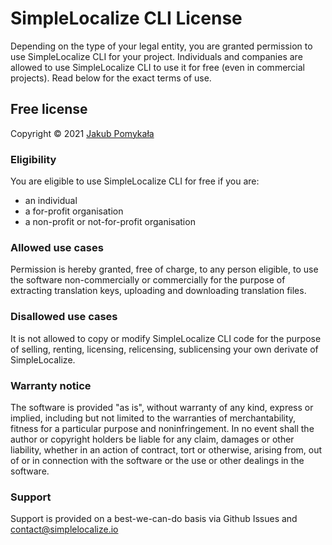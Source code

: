 # SimpleLocalize CLI License

Depending on the type of your legal entity, you are granted permission to use SimpleLocalize CLI for your project. Individuals and companies are allowed to use SimpleLocalize CLI to use it for free (even in commercial projects). Read below for the exact terms of use.

## Free license

Copyright © 2021 [Jakub Pomykała](https://jpomykala.com)

### Eligibility

You are eligible to use SimpleLocalize CLI for free if you are:

- an individual
- a for-profit organisation
- a non-profit or not-for-profit organisation

### Allowed use cases

Permission is hereby granted, free of charge, to any person eligible, to use the software non-commercially or commercially for the purpose of extracting translation keys, uploading and downloading translation files.

### Disallowed use cases

It is not allowed to copy or modify SimpleLocalize CLI code for the purpose of selling, renting, licensing, relicensing, sublicensing your own derivate of SimpleLocalize.

### Warranty notice

The software is provided "as is", without warranty of any kind, express or implied, including but not limited to the warranties of merchantability, fitness for a particular purpose and noninfringement. In no event shall the author or copyright holders be liable for any claim, damages or other liability, whether in an action of contract, tort or otherwise, arising from, out of or in connection with the software or the use or other dealings in the software.

### Support

Support is provided on a best-we-can-do basis via Github Issues and contact@simplelocalize.io
